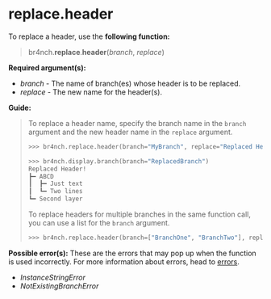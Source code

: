 # replace.header

To replace a header, use the **following function:**

> br4nch.**replace**.**header**(*branch*, *replace*)

**Required argument(s):**

- *branch* - The name of branch(es) whose header is to be replaced.
- *replace* - The new name for the header(s).

**Guide:**

> To replace a header name, specify the branch name in the `branch` argument and the new header name in the `replace` argument.
>
> ```python
> >>> br4nch.replace.header(branch="MyBranch", replace="Replaced Header!")
> 
> >>> br4nch.display.branch(branch="ReplacedBranch")
> Replaced Header!
> ┣━ ABCD
> ┃  ┣━ Just text
> ┃  ┗━ Two lines
> ┗━ Second layer
> ```
>
> To replace headers for multiple branches in the same function call, you can use a list for the `branch` argument.
>
> ```python
> >>> br4nch.replace.header(branch=["BranchOne", "BranchTwo"], replace="Replaced Header!")
> ```

**Possible error(s):**
These are the errors that may pop up when the function is used incorrectly.
For more information about errors, head to [errors](../../guides/errors.md).

- *InstanceStringError*
- *NotExistingBranchError*

